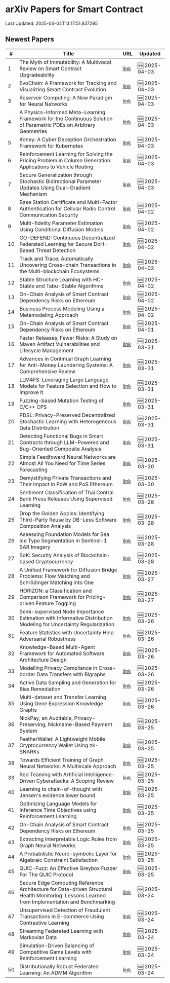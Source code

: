 # arXiv Papers for Smart Contract

Last Updated: 2025-04-04T13:17:51.837295

## Newest Papers

|\#|Title|URL|Updated|
|---|---|---|---|
|1|The Myth of Immutability: A Multivocal Review on Smart Contract Upgradeability|[link](http://arxiv.org/abs/2504.02719v1)|🆕 2025-04-03|
|2|EvoChain: A Framework for Tracking and Visualizing Smart Contract Evolution|[link](http://arxiv.org/abs/2504.02704v1)|🆕 2025-04-03|
|3|Reservoir Computing: A New Paradigm for Neural Networks|[link](http://arxiv.org/abs/2504.02639v1)|🆕 2025-04-03|
|4|A Physics-Informed Meta-Learning Framework for the Continuous Solution of Parametric PDEs on Arbitrary Geometries|[link](http://arxiv.org/abs/2504.02459v1)|🆕 2025-04-03|
|5|Koney: A Cyber Deception Orchestration Framework for Kubernetes|[link](http://arxiv.org/abs/2504.02431v1)|🆕 2025-04-03|
|6|Reinforcement Learning for Solving the Pricing Problem in Column Generation: Applications to Vehicle Routing|[link](http://arxiv.org/abs/2504.02383v1)|🆕 2025-04-03|
|7|Secure Generalization through Stochastic Bidirectional Parameter Updates Using Dual-Gradient Mechanism|[link](http://arxiv.org/abs/2504.02213v1)|🆕 2025-04-03|
|8|Base Station Certificate and Multi-Factor Authentication for Cellular Radio Control Communication Security|[link](http://arxiv.org/abs/2504.02133v1)|🆕 2025-04-02|
|9|Multi-fidelity Parameter Estimation Using Conditional Diffusion Models|[link](http://arxiv.org/abs/2504.01894v1)|🆕 2025-04-02|
|10|CO-DEFEND: Continuous Decentralized Federated Learning for Secure DoH-Based Threat Detection|[link](http://arxiv.org/abs/2504.01882v1)|🆕 2025-04-02|
|11|Track and Trace: Automatically Uncovering Cross-chain Transactions in the Multi-blockchain Ecosystems|[link](http://arxiv.org/abs/2504.01822v1)|🆕 2025-04-02|
|12|Stable Structure Learning with HC-Stable and Tabu-Stable Algorithms|[link](http://arxiv.org/abs/2504.01740v1)|🆕 2025-04-02|
|13|On-Chain Analysis of Smart Contract Dependency Risks on Ethereum|[link](http://arxiv.org/abs/2503.19548v3)|🆕 2025-04-02|
|14|Business Process Modeling Using a Metamodeling Approach|[link](http://arxiv.org/abs/2504.01549v1)|🆕 2025-04-02|
|15|On-Chain Analysis of Smart Contract Dependency Risks on Ethereum|[link](http://arxiv.org/abs/2503.19548v2)|🆕 2025-04-01|
|16|Faster Releases, Fewer Risks: A Study on Maven Artifact Vulnerabilities and Lifecycle Management|[link](http://arxiv.org/abs/2503.24349v1)|🆕 2025-03-31|
|17|Advances in Continual Graph Learning for Anti-Money Laundering Systems: A Comprehensive Review|[link](http://arxiv.org/abs/2503.24259v1)|🆕 2025-03-31|
|18|LLM4FS: Leveraging Large Language Models for Feature Selection and How to Improve It|[link](http://arxiv.org/abs/2503.24157v1)|🆕 2025-03-31|
|19|Fuzzing-based Mutation Testing of C/C++ CPS|[link](http://arxiv.org/abs/2503.24100v1)|🆕 2025-03-31|
|20|PDSL: Privacy-Preserved Decentralized Stochastic Learning with Heterogeneous Data Distribution|[link](http://arxiv.org/abs/2503.23726v1)|🆕 2025-03-31|
|21|Detecting Functional Bugs in Smart Contracts through LLM-Powered and Bug-Oriented Composite Analysis|[link](http://arxiv.org/abs/2503.23718v1)|🆕 2025-03-31|
|22|Simple Feedfoward Neural Networks are Almost All You Need for Time Series Forecasting|[link](http://arxiv.org/abs/2503.23621v1)|🆕 2025-03-30|
|23|Demystifying Private Transactions and Their Impact in PoW and PoS Ethereum|[link](http://arxiv.org/abs/2503.23510v1)|🆕 2025-03-30|
|24|Sentiment Classification of Thai Central Bank Press Releases Using Supervised Learning|[link](http://arxiv.org/abs/2503.22629v1)|🆕 2025-03-28|
|25|Drop the Golden Apples: Identifying Third-Party Reuse by DB-Less Software Composition Analysis|[link](http://arxiv.org/abs/2503.22576v1)|🆕 2025-03-28|
|26|Assessing Foundation Models for Sea Ice Type Segmentation in Sentinel-1 SAR Imagery|[link](http://arxiv.org/abs/2503.22516v1)|🆕 2025-03-28|
|27|SoK: Security Analysis of Blockchain-based Cryptocurrency|[link](http://arxiv.org/abs/2503.22156v1)|🆕 2025-03-28|
|28|A Unified Framework for Diffusion Bridge Problems: Flow Matching and Schrödinger Matching into One|[link](http://arxiv.org/abs/2503.21756v1)|🆕 2025-03-27|
|29|HORIZON: a Classification and Comparison Framework for Pricing-driven Feature Toggling|[link](http://arxiv.org/abs/2503.21448v1)|🆕 2025-03-27|
|30|Semi-supervised Node Importance Estimation with Informative Distribution Modeling for Uncertainty Regularization|[link](http://arxiv.org/abs/2503.20697v1)|🆕 2025-03-26|
|31|Feature Statistics with Uncertainty Help Adversarial Robustness|[link](http://arxiv.org/abs/2503.20583v1)|🆕 2025-03-26|
|32|Knowledge-Based Multi-Agent Framework for Automated Software Architecture Design|[link](http://arxiv.org/abs/2503.20536v1)|🆕 2025-03-26|
|33|Modelling Privacy Compliance in Cross-border Data Transfers with Bigraphs|[link](http://arxiv.org/abs/2503.20464v1)|🆕 2025-03-26|
|34|Active Data Sampling and Generation for Bias Remediation|[link](http://arxiv.org/abs/2503.20414v1)|🆕 2025-03-26|
|35|Multi-dataset and Transfer Learning Using Gene Expression Knowledge Graphs|[link](http://arxiv.org/abs/2503.20400v1)|🆕 2025-03-26|
|36|NickPay, an Auditable, Privacy-Preserving, Nickname-Based Payment System|[link](http://arxiv.org/abs/2503.19872v1)|🆕 2025-03-25|
|37|FeatherWallet: A Lightweight Mobile Cryptocurrency Wallet Using zk-SNARKs|[link](http://arxiv.org/abs/2503.22717v1)|🆕 2025-03-25|
|38|Towards Efficient Training of Graph Neural Networks: A Multiscale Approach|[link](http://arxiv.org/abs/2503.19666v1)|🆕 2025-03-25|
|39|Red Teaming with Artificial Intelligence-Driven Cyberattacks: A Scoping Review|[link](http://arxiv.org/abs/2503.19626v1)|🆕 2025-03-25|
|40|Learning to chain-of-thought with Jensen's evidence lower bound|[link](http://arxiv.org/abs/2503.19618v1)|🆕 2025-03-25|
|41|Optimizing Language Models for Inference Time Objectives using Reinforcement Learning|[link](http://arxiv.org/abs/2503.19595v1)|🆕 2025-03-25|
|42|On-Chain Analysis of Smart Contract Dependency Risks on Ethereum|[link](http://arxiv.org/abs/2503.19548v1)|🆕 2025-03-25|
|43|Extracting Interpretable Logic Rules from Graph Neural Networks|[link](http://arxiv.org/abs/2503.19476v1)|🆕 2025-03-25|
|44|A Probabilistic Neuro-symbolic Layer for Algebraic Constraint Satisfaction|[link](http://arxiv.org/abs/2503.19466v1)|🆕 2025-03-25|
|45|QUIC-Fuzz: An Effective Greybox Fuzzer For The QUIC Protocol|[link](http://arxiv.org/abs/2503.19402v1)|🆕 2025-03-25|
|46|Secure Edge Computing Reference Architecture for Data-driven Structural Health Monitoring: Lessons Learned from Implementation and Benchmarking|[link](http://arxiv.org/abs/2503.18857v1)|🆕 2025-03-24|
|47|Unsupervised Detection of Fraudulent Transactions in E-commerce Using Contrastive Learning|[link](http://arxiv.org/abs/2503.18841v1)|🆕 2025-03-24|
|48|Streaming Federated Learning with Markovian Data|[link](http://arxiv.org/abs/2503.18807v1)|🆕 2025-03-24|
|49|Simulation-Driven Balancing of Competitive Game Levels with Reinforcement Learning|[link](http://arxiv.org/abs/2503.18748v1)|🆕 2025-03-24|
|50|Distributionally Robust Federated Learning: An ADMM Algorithm|[link](http://arxiv.org/abs/2503.18436v1)|🆕 2025-03-24|
